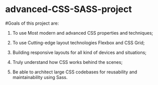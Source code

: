 # advanced-CSS-SASS-project

#Goals of this project are:

1) To use Most modern and advanced CSS properties and techniques;

2) To use Cutting-edge layout technologies Flexbox and CSS Grid;

3) Building responsive layouts for all kind of devices and situations;

4) Truly understand how CSS works behind the scenes;

5) Be able to architect large CSS codebases for reusability and maintainability using Sass.
